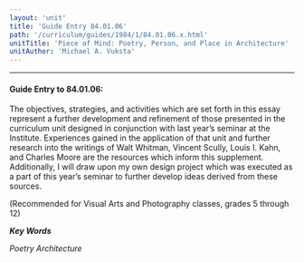 ```yaml
---
layout: 'unit'
title: 'Guide Entry 84.01.06'
path: '/curriculum/guides/1984/1/84.01.06.x.html'
unitTitle: 'Piece of Mind: Poetry, Person, and Place in Architecture'
unitAuthor: 'Michael A. Vuksta'
---
```


<body>
<hr/>
 <h4>
  Guide Entry to 84.01.06:
 </h4>
 The objectives, strategies, and activities which are set forth in this essay represent a further development and refinement of those presented in the curriculum unit designed in conjunction with last year’s seminar at the Institute.  Experiences gained in the application of that unit and further research into the writings of Walt Whitman, Vincent Scully, Louis I. Kahn, and Charles Moore are the resources which inform this supplement.  Additionally, I will draw upon my own design project which was executed as a part of this year’s seminar to further develop ideas derived from these sources.
 <p>
  (Recommended for Visual Arts and Photography classes, grades 5 through 12)
 </p>
<p>
  <b>
   <i>
    Key Words
   </i>
  </b>
  <br/>
 </p>
 <p>
  <i>
   Poetry Architecture
  </i>
 </p>

</body>
